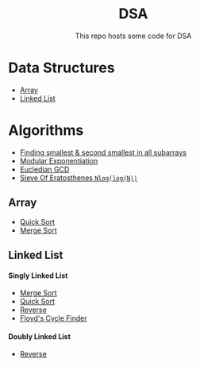 <h1 align="center">DSA</h1>
<p align="center">This repo hosts some code for DSA</p>
 
<h1>Data Structures</h1>

- <a href="#array">Array</a>
- <a href="#linked-list">Linked List</a>

<h1>Algorithms</h1>

- <a href="./Algos/SmallestSecond-SmallestInSubarrays.cpp">Finding smallest & second smallest in all subarrays</a>
- <a href="./Algos/Modular-Exponentiation.cpp">Modular Exponentiation</a>
- <a href="./Algos/Eucledian-GCD.cpp">Eucledian GCD</a>
- <a href="./Algos/Sieve-Of-Eratosthenes.cpp">Sieve Of Eratosthenes `Nlog(log(N))`</a>

<h2 id="array">Array</h2>

- <a href="./Array/QuickSort.cpp">Quick Sort</a>
- <a href="./Array/MergeSort.cpp">Merge Sort</a> 

<h2 id="linked-list">Linked List</h2>

<h4>Singly Linked List</h4>

- <a href="./LinkedList/Singly/MergeSort.cpp">Merge Sort</a>
- <a href="./LinkedList/Singly/QuickSort.cpp">Quick Sort</a>
- <a href="./LinkedList/Singly/Reverse.cpp">Reverse</a>
- <a href="./LinkedList/Singly/CycleFinding.cpp">Floyd's Cycle Finder</a>

<h4>Doubly Linked List</h4>

- <a href="./LinkedList/Doubly/Reverse.cpp">Reverse</a>